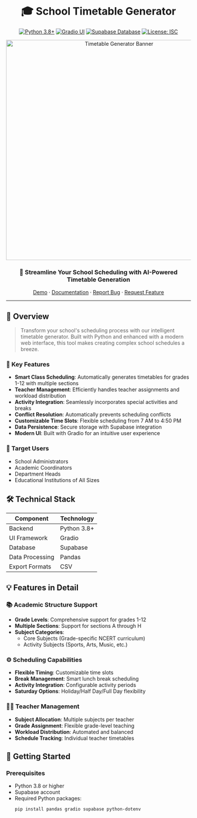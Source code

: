 <div align="center">

# 🎓 School Timetable Generator

[![Python 3.8+](https://img.shields.io/badge/Python-3.8%2B-blue.svg)](https://www.python.org/downloads/)
[![Gradio UI](https://img.shields.io/badge/Gradio-UI-orange.svg)](https://gradio.app/)
[![Supabase Database](https://img.shields.io/badge/Supabase-Database-green.svg)](https://supabase.com/)
[![License: ISC](https://img.shields.io/badge/License-ISC-blue.svg)](LICENSE)

<p align="center">
  <img src="assets/timetable-banner.png" alt="Timetable Generator Banner" width="600">
</p>

### 🚀 Streamline Your School Scheduling with AI-Powered Timetable Generation

[Demo](#) · [Documentation](#) · [Report Bug](../../issues) · [Request Feature](../../issues)

</div>

---

## 🌟 Overview

> Transform your school's scheduling process with our intelligent timetable generator. Built with Python and enhanced with a modern web interface, this tool makes creating complex school schedules a breeze.

### 📝 Key Features

- **Smart Class Scheduling**: Automatically generates timetables for grades 1-12 with multiple sections
- **Teacher Management**: Efficiently handles teacher assignments and workload distribution
- **Activity Integration**: Seamlessly incorporates special activities and breaks
- **Conflict Resolution**: Automatically prevents scheduling conflicts
- **Customizable Time Slots**: Flexible scheduling from 7 AM to 4:50 PM
- **Data Persistence**: Secure storage with Supabase integration
- **Modern UI**: Built with Gradio for an intuitive user experience

### 🎯 Target Users

- School Administrators
- Academic Coordinators
- Department Heads
- Educational Institutions of All Sizes

## 🛠️ Technical Stack

| Component | Technology |
|-----------|------------|
| Backend | Python 3.8+ |
| UI Framework | Gradio |
| Database | Supabase |
| Data Processing | Pandas |
| Export Formats | CSV |

## 💡 Features in Detail

### 📚 Academic Structure Support
- **Grade Levels**: Comprehensive support for grades 1-12
- **Multiple Sections**: Support for sections A through H
- **Subject Categories**:
  - Core Subjects (Grade-specific NCERT curriculum)
  - Activity Subjects (Sports, Arts, Music, etc.)

### ⚙️ Scheduling Capabilities
- **Flexible Timing**: Customizable time slots
- **Break Management**: Smart lunch break scheduling
- **Activity Integration**: Configurable activity periods
- **Saturday Options**: Holiday/Half Day/Full Day flexibility

### 👩‍🏫 Teacher Management
- **Subject Allocation**: Multiple subjects per teacher
- **Grade Assignment**: Flexible grade-level teaching
- **Workload Distribution**: Automated and balanced
- **Schedule Tracking**: Individual teacher timetables

## 🚀 Getting Started

### Prerequisites
- Python 3.8 or higher
- Supabase account
- Required Python packages:
  ```bash
  pip install pandas gradio supabase python-dotenv
